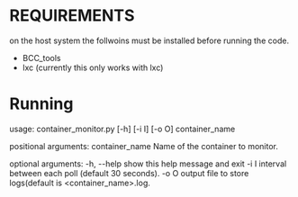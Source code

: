 REQUIREMENTS
============
on the host system the follwoins must be installed before running the code.

- BCC_tools
- lxc (currently this only works with lxc)

Running
======

usage: container_monitor.py [-h] [-i I] [-o O] container_name

positional arguments:
  container_name  Name of the container to monitor.

optional arguments:
-h, --help      show this help message and exit
-i I            interval between each poll (default 30 seconds).
-o O            output file to store logs(default is <container_name>.log.
  

